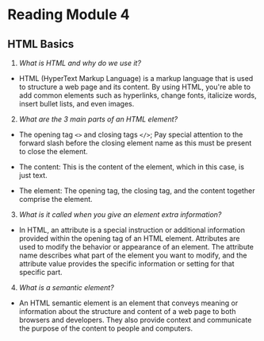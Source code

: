 # Reading Module 4

## HTML Basics

1. *What is HTML and why do we use it?*

- HTML (HyperText Markup Language) is a markup language that is used to structure a web page and its content. By using HTML, you're able to add common elements such as hyperlinks, change fonts, italicize words, insert bullet lists, and even images. 

2. *What are the 3 main parts of an HTML element?*

- The opening tag `<>` and closing tags `</>`; Pay special attention to the forward slash before the closing element name  as this must be present to close the element.

- The content: This is the content of the element, which in this case, is just text.

- The element: The opening tag, the closing tag, and the content together comprise the element.

3. *What is it called when you give an element extra information?*

- In HTML, an attribute is a special instruction or additional information provided within the opening tag of an HTML element. Attributes are used to modify the behavior or appearance of an element. The attribute name describes what part of the element you want to modify, and the attribute value provides the specific information or setting for that specific part.

4. *What is a semantic element?*

- An HTML semantic element is an element that conveys meaning or information about the structure and content of a web page to both browsers and developers. They also provide context and communicate the purpose of the content to people and computers.